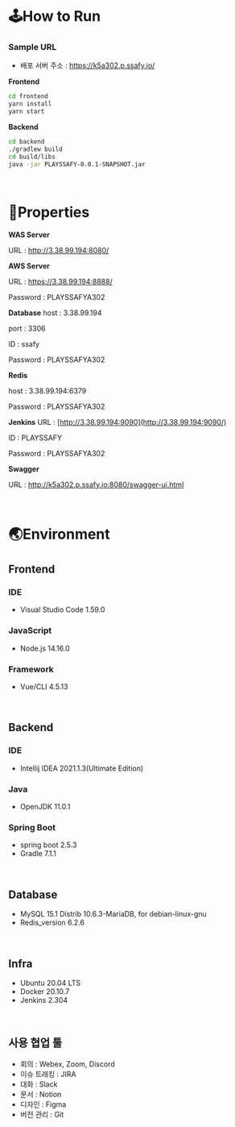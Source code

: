 # 🕹How to Run

### Sample URL

- 배포 서버 주소 : https://k5a302.p.ssafy.io/

**Frontend**

```sh
cd frontend
yarn install
yarn start
```

**Backend**

```sh
cd backend
./gradlew build
cd build/libs
java -jar PLAYSSAFY-0.0.1-SNAPSHOT.jar
```

<br>

# 🤙Properties

**WAS Server**

URL : http://3.38.99.194:8080/

**AWS Server**

URL : https://3.38.99.194:8888/

Password : PLAYSSAFYA302

**Database**
host : 3.38.99.194

port : 3306

ID : ssafy

Password : PLAYSSAFYA302

**Redis**

host : 3.38.99.194:6379

Password : PLAYSSAFYA302

**Jenkins**
URL : [http://3.38.99.194:9090](http://3.38.99.194:9090/)

ID : PLAYSSAFY

Password : PLAYSSAFYA302

**Swagger**

URL : http://k5a302.p.ssafy.io:8080/swagger-ui.html

<br>

# 🌏Environment

## Frontend

### IDE

- Visual Studio Code 1.59.0

### JavaScript

- Node.js 14.16.0

### Framework

- Vue/CLI 4.5.13

<br>

## Backend

### IDE

- Intellij IDEA 2021.1.3(Ultimate Edition)

### Java

- OpenJDK 11.0.1

### Spring Boot

- spring boot 2.5.3
- Gradle 7.1.1

<br>

## Database

- MySQL 15.1 Distrib 10.6.3-MariaDB, for debian-linux-gnu
- Redis_version 6.2.6

<br>

## Infra

- Ubuntu 20.04 LTS
- Docker 20.10.7
- Jenkins 2.304

<br>

## 사용 협업 툴

- 회의 : Webex, Zoom, Discord
- 이슈 트래킹 : JIRA
- 대화 : Slack
- 문서 : Notion
- 디자인 : Figma
- 버전 관리 : Git

<br>